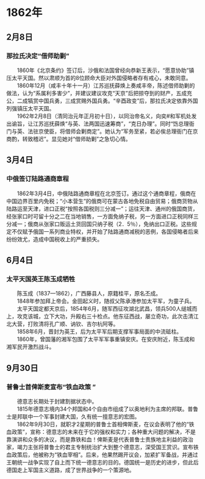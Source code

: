 # 1862年
## 2月8日
### 那拉氏决定“借师助剿”
　　1860年《北京条约》签订后，沙俄和法国曾经向恭新王表示，“愿意协助”镇压太平天国。然以肃顺为首的8位顾命大臣对外国侵略者存有戒心，未敢同意。<br>　　1860年12月（咸丰十年十一月）江苏巡抚薛焕上奏咸丰帝，陈述借师助剿的做法，认为“系属利多害少”，并建议建议攻克“天京”后把掠夺到的财产，五成充公，二成犒赏中国兵勇，三成赏赐外国兵勇。“辛酉政变”后，那拉氏决定依靠外国列强镇压太平天国。<br>　　1962年2月8日（清同治元年正月初十日），以同治帝名义，向奕#和军机处发出谕旨，让江苏巡抚薛焕“与英、法两国迅速筹商”，“克日办理”。同时“饬总理衙门与英、法驻京使臣，将借师会剿商定”。她认为“军务至紧，若必俟总理衙门在京商酌，转致稽迟”。显见她对“借师助剿”之急切心情。
## 3月4日
### 中俄签订陆路通商章程
　　1862年3月4日，中俄陆路通商章程在北京签订。通过这个通商章程，俄商在中国边界百里内免税；“小本营生”的俄商可在蒙古各地免税自由贸易；俄商货物从陆路运至天津，进口正税“按照各国税则三分减一”；运往天津、通州的俄国商货，经张家口时可留十分之二在当地销售，一方面免纳子税，另一方面进口正税同样三分减一；俄商从张家口贩运土货回国只纳子税（2．5％），免纳出口正税。这些规定不仅赋予俄国一系列商业特权，并开始了陆路通商减税的恶例，各国侵略者后来纷纷效尤，造成中国税收上的严重损失。
## 6月4日
### 太平天国英王陈玉成牺牲
　　陈玉成（1837—1862），广西藤县人，原籍桂平，原名丕成。<br>　　1848年参加拜上帝会。金田起义时，随叔父陈承港参加太平军，为童子兵。<br>　　太平天国定都天京后，1854年6月，随军西征攻湖北武昌，领兵500人缒城而上，攻克该城，立下大功，升殿右三十检点。他东征西战，屡立奇功，此次击清江北大营，打败清将孔广顺、讷钦、吉尔杭阿等。<br>　　1858年6月，晋封为英王，后为太平军后期支撑军事局面的中流砥柱。<br>　　1860年，曾国藩的湘军包围了太平军军事重镇安庆。在安庆附近，陈玉成和湘军民开激烈战斗。
## 9月30日
### 普鲁士首俾斯麦宣布“铁血政策 ”
　　德意志长期处于封建割据状态中。<br>　　1815年德意志境内34个邦国和4个自由市组成了以奥地利为主席的邦联。普鲁士是邦联中一个军事封建大国，久有统一擅意志的宏图。<br>　　1862年9月30日，就职才2星期的普鲁士首相俾斯麦，在议会表明了他的“铁血政策”，宣称：德意志的未来在于它的强权和实力；各种重大问题的解决，不是靠演讲和众多的决议，而是靠铁和血！俾斯麦是代表普鲁士贵族地主利益的政治家，竭力主张将普鲁士的君主专制统治扩大到整个德意志，深受国王赏识。宣布铁血政策后，他被称为“铁血宰相”。后来，他果然踢开议会，加紧扩军备战，并通过王朝统一战争实现了自上而下统一德意志的目的。德国统一是历史的进步，但此后德国走上军国主义道路，成了世界战争的一个策源地。
<comment/>